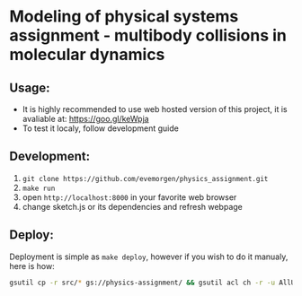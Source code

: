# Modeling of physical systems assignment - multibody collisions in molecular dynamics

## Usage:
  - It is highly recommended to use web hosted version of this project, it is avaliable at:   <https://goo.gl/keWpja>
  - To test it localy, follow development guide
  

## Development:
  1. `git clone https://github.com/evemorgen/physics_assignment.git`
  2. `make run`
  3. open `http://localhost:8000` in your favorite web browser
  3. change sketch.js or its dependencies and refresh webpage

## Deploy:
Deployment is simple as `make deploy`, however if you wish to do it manualy, here is how:
```bash
gsutil cp -r src/* gs://physics-assignment/ && gsutil acl ch -r -u AllUsers:R 'gs://physics-assignment/*'
```

